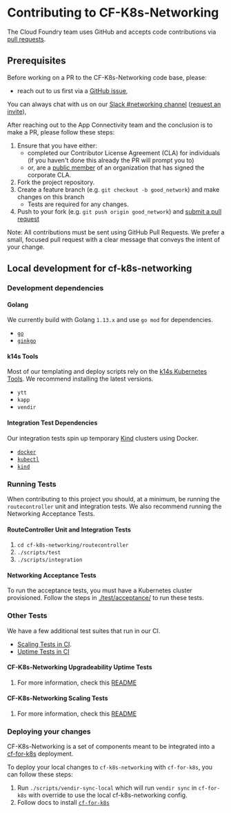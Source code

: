 # Contributing to CF-K8s-Networking

The Cloud Foundry team uses GitHub and accepts code contributions via [pull
requests](https://help.github.com/articles/about-pull-requests/).

## Prerequisites

Before working on a PR to the CF-K8s-Networking code base, please:

  - reach out to us first via a [GitHub issue](https://github.com/cloudfoundry/cf-k8s-networking/issues),

You can always chat with us on our [Slack #networking channel](https://cloudfoundry.slack.com/app_redirect?channel=CFX13JK7B) ([request an invite](http://slack.cloudfoundry.org/)),

After reaching out to the App Connectivity team and the conclusion is to make a PR, please follow these steps:

1. Ensure that you have either:
   * completed our Contributor License Agreement (CLA) for individuals (if you
     haven't done this already the PR will prompt you to)
   * or, are a [public member](https://help.github.com/articles/publicizing-or-hiding-organization-membership/) of an organization
   that has signed the corporate CLA.
1. Fork the project repository.
1. Create a feature branch (e.g. `git checkout -b good_network`) and make changes on this branch
   * Tests are required for any changes.
1. Push to your fork (e.g. `git push origin good_network`) and [submit a pull request](https://help.github.com/articles/creating-a-pull-request)

Note: All contributions must be sent using GitHub Pull Requests.
We prefer a small, focused pull request with a clear message
that conveys the intent of your change.

## Local development for cf-k8s-networking

### Development dependencies

#### Golang
We currently build with Golang `1.13.x` and use `go mod` for dependencies.

* [`go`](https://golang.org/)
* [`ginkgo`](https://github.com/onsi/ginkgo)

#### k14s Tools
Most of our templating and deploy scripts rely on the [k14s Kubernetes Tools](https://k14s.io/). We recommend installing the latest versions.

* `ytt`
* `kapp`
* `vendir`

#### Integration Test Dependencies
Our integration tests spin up temporary
[Kind](https://kubernetes.io/docs/setup/learning-environment/kind/) clusters
using Docker.

* [`docker`](https://docs.docker.com/get-docker/)
* [`kubectl`](https://kubernetes.io/docs/tasks/tools/install-kubectl/)
* [`kind`](https://kind.sigs.k8s.io/docs/user/quick-start/)


### Running Tests
When contributing to this project you should, at a minimum, be running the
`routecontroller` unit and integration tests. We also recommend running the Networking Acceptance Tests.

#### RouteController Unit and Integration Tests
1. `cd cf-k8s-networking/routecontroller`
1. `./scripts/test`
1. `./scripts/integration`

#### Networking Acceptance Tests
To run the acceptance tests, you must have a Kubernetes cluster provisioned.
Follow the steps in [./test/acceptance/](./test/acceptance/README.md) to run
these tests.

### Other Tests
We have a few additional test suites that run in our CI.
* [Scaling Tests in
  CI](https://networking.ci.cf-app.com/teams/cf-k8s/pipelines/scaling).
* [Uptime Tests in
  CI](https://networking.ci.cf-app.com/teams/cf-k8s/pipelines/cf-k8s-upgrade)

#### CF-K8s-Networking Upgradeability Uptime Tests
1. For more information, check this [README](test/uptime/README.md)

#### CF-K8s-Networking Scaling Tests
1. For more information, check this [README](test/scale/README.md)

### Deploying your changes
CF-K8s-Networking is a set of components meant to be integrated into a
[cf-for-k8s](https://github.com/cloudfoundry/cf-for-k8s) deployment.

To deploy your local changes to `cf-k8s-networking` with `cf-for-k8s`, you can
follow these steps:

1. Run `./scripts/vendir-sync-local` which will run `vendir sync` in
   `cf-for-k8s` with override to use the local cf-k8s-networking config.
1. Follow docs to install
   [`cf-for-k8s`](https://github.com/cloudfoundry/cf-for-k8s/blob/master/docs/deploy.md)
